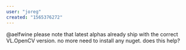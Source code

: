 ```yaml
---
user: "joreg"
created: "1565376272"
---
```


@aelfwine please note that latest alphas already ship with the correct VL.OpenCV version. no more need to install any nuget. does this help?
